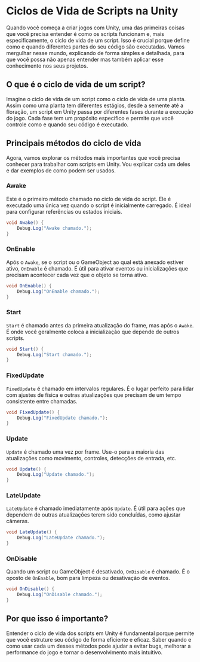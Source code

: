 # Ciclos de Vida de Scripts na Unity

Quando você começa a criar jogos com Unity, uma das primeiras coisas que você precisa entender é como os scripts funcionam e, mais especificamente, o ciclo de vida de um script. Isso é crucial porque define como e quando diferentes partes do seu código são executadas. Vamos mergulhar nesse mundo, explicando de forma simples e detalhada, para que você possa não apenas entender mas também aplicar esse conhecimento nos seus projetos.

## O que é o ciclo de vida de um script?

Imagine o ciclo de vida de um script como o ciclo de vida de uma planta. Assim como uma planta tem diferentes estágios, desde a semente até a floração, um script em Unity passa por diferentes fases durante a execução do jogo. Cada fase tem um propósito específico e permite que você controle como e quando seu código é executado.

## Principais métodos do ciclo de vida

Agora, vamos explorar os métodos mais importantes que você precisa conhecer para trabalhar com scripts em Unity. Vou explicar cada um deles e dar exemplos de como podem ser usados.

### Awake

Este é o primeiro método chamado no ciclo de vida do script. Ele é executado uma única vez quando o script é inicialmente carregado. É ideal para configurar referências ou estados iniciais. 

```csharp
void Awake() {
    Debug.Log("Awake chamado.");
}
```

### OnEnable

Após o `Awake`, se o script ou o GameObject ao qual está anexado estiver ativo, `OnEnable` é chamado. É útil para ativar eventos ou inicializações que precisam acontecer cada vez que o objeto se torna ativo. 

```csharp
void OnEnable() {
    Debug.Log("OnEnable chamado.");
}
```

### Start

`Start` é chamado antes da primeira atualização do frame, mas após o `Awake`. É onde você geralmente coloca a inicialização que depende de outros scripts.

```csharp
void Start() {
    Debug.Log("Start chamado.");
}
```

### FixedUpdate

`FixedUpdate` é chamado em intervalos regulares. É o lugar perfeito para lidar com ajustes de física e outras atualizações que precisam de um tempo consistente entre chamadas.

```csharp
void FixedUpdate() {
    Debug.Log("FixedUpdate chamado.");
}
```

### Update

`Update` é chamado uma vez por frame. Use-o para a maioria das atualizações como movimento, controles, detecções de entrada, etc.

```csharp
void Update() {
    Debug.Log("Update chamado.");
}
```

### LateUpdate

`LateUpdate` é chamado imediatamente após `Update`. É útil para ações que dependem de outras atualizações terem sido concluídas, como ajustar câmeras.

```csharp
void LateUpdate() {
    Debug.Log("LateUpdate chamado.");
}
```

### OnDisable

Quando um script ou GameObject é desativado, `OnDisable` é chamado. É o oposto de `OnEnable`, bom para limpeza ou desativação de eventos.

```csharp
void OnDisable() {
    Debug.Log("OnDisable chamado.");
}
```

## Por que isso é importante?

Entender o ciclo de vida dos scripts em Unity é fundamental porque permite que você estruture seu código de forma eficiente e eficaz. Saber quando e como usar cada um desses métodos pode ajudar a evitar bugs, melhorar a performance do jogo e tornar o desenvolvimento mais intuitivo.